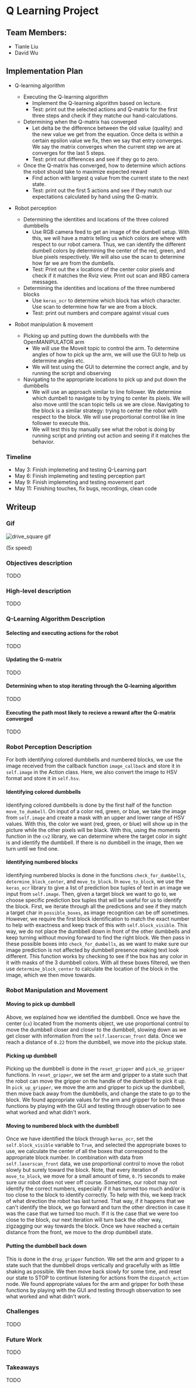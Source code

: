 # Q Learning Project
## Team Members:
- Tianle Liu
- David Wu 

## Implementation Plan
- Q-learning algorithm
	- Executing the Q-learning algorithm
		- Implement the Q-learning algorithm based on lecture.
		- Test: print out the selected actions and Q-matrix for the first three steps and check if they matche our hand-calculations. 
	- Determining when the Q-matrix has converged
		- Let delta be the difference between the old value (quality) and the new value we get from the equation. Once delta is within a certain epsilon value we fix, then we say that entry converges. We say the matrix converges when the current step we are at converges for the last 5 steps. 
		- Test: print out differences and see if they go to zero. 
	- Once the Q-matrix has converged, how to determine which actions the robot should take to maximize expected reward
		- Find action with largest q value from the current state to the next state.
		- Test: print out the first 5 actions and see if they match our expectations calculated by hand using the Q-matrix. 
	        
- Robot perception
	- Determining the identities and locations of the three colored dumbbells 
		- Use RGB camera feed to get an image of the dumbell setup. With this, we will have a matrix telling us which colors are where with respect to our robot camera. Thus, we can identify the different dumbell colors by determining the center of the red, green, and blue pixels respectively. We will also use the scan to determine how far we are from the dumbells.
		- Test: Print out the x locations of the center color pixels and check if it matches the Rviz view. Print out scan and RBG camera messages. 
	- Determining the identities and locations of the three numbered blocks
		- Use `keras_ocr` to determine which block has which character. Use scan to determine how far we are from a block.
		- Test: print out numbers and compare against visual cues 
          
- Robot manipulation & movement
	-   Picking up and putting down the dumbbells with the OpenMANIPULATOR arm
		- We will use the Moveit topic to control the arm. To determine angles of how to pick up the arm, we will use the GUI to help us determine angles etc.
		- We will test using the GUI to determine the correct angle, and by running the script and observing
	-   Navigating to the appropriate locations to pick up and put down the dumbbells
		- We will use an approach similar to line follower. We determine which dumbell to navigate to by trying to center its pixels. We will also move until the scan topic tells us we are close. Navigating to the block is a similar strategy: trying to center the robot with respect to the block. We will use proportional control like in line follower to execute this.
		- We will test this by manually see what the robot is doing by running script and printing out action and seeing if it matches the behavior.

### Timeline
- May 3: Finish implemeting and testing Q-Learning part
- May 6: Finish implemeting and testing perception part 
- May 9: Finish implemeting and testing movement part
- May 11:  Finishing touches, fix bugs, recordings, clean code

## Writeup
### Gif 
![drive_square gif](https://github.com/Tianlel/q_learning_project/blob/master/recordings/q_learning.gif)

(5x speed)
### Objectives description
TODO
### High-level description
TODO
### Q-Learning Algorithm Description
#### Selecting and executing actions for the robot
TODO
#### Updating the Q-matrix
TODO
#### Determining when to stop iterating through the Q-learning algorithm
TODO
#### Executing the path most likely to recieve a reward after the Q-matrix converged 
TODO

### Robot Perception Description
For both identifying colored dumbbells and numbered blocks, we use the image received from the callback function `image_callback` and store it in `self.image` in the Action class. Here, we also convert the image to HSV format and store it in `self.hsv`.
#### Identifying colored dumbbells
Identifying colored dumbbells is done by the first half of the function `move_to_dumbell`. On input of a color red, green, or blue, we take the image from `self.image` and create a mask with an upper and lower range of HSV values. With this, the color we want (red, green, or blue) will show up in the picture while the other pixels will be black. With this, using the moments function in the `cv2` library, we can determine where the target color in sight is and identify the dumbbell. If there is no dumbbell in the image, then we turn until we find one.
#### Identifying numbered blocks
Identifying numbered blocks is done in the functions `check_for_dumbbells`, `determine_block_center`, and `move_to_block`. In `move_to_block`, we use the `keras_ocr` library to give a list of prediction box tuples of text in an image we input from `self.image`. Then, given a target block we want to go to, we choose specific prediction box tuples that will be useful for us to identify the block. First, we iterate through all the predictions and see if they match a target char in `possible_boxes`, as image recognition can be off sometimes. However, we require the first block identification to match the exact number to help with exactness and keep track of this with `self.block_visible`. This way, we do not place the dumbbell down in front of the other dumbbells and keep turning without moving forward to find the right block. We then pass in these possible boxes into `check_for_dumbells`, as we want to make sure our image prediction is not affected by dumbbell presence making text look different. This function works by checking to see if the box has any color in it with masks of the 3 dumbbell colors. With all these boxes filtered, we then use `determine_block_center` to calculate the location of the block in the image, which we then move towards.

### Robot Manipulation and Movement
#### Moving to pick up dumbbell
Above, we explained how we identified the dumbbell. Once we have the center (`cx`) located from the moments object, we use proportional control to move the dumbbell closer and closer to the dumbbell, slowing down as we get closer with information from the `self.laserscan_front` data. Once we reach a distance of `0.22` from the dumbbell, we move into the pickup state.
#### Picking up dumbbell
Picking up the dumbbell is done in the `reset_gripper` and `pick_up_gripper` functions. In `reset_gripper`, we set the arm and gripper to a state such that the robot can move the gripper on the handle of the dumbbell to pick it up. In `pick_up_gripper`, we move the arm and gripper to pick up the dumbbell, then move back away from the dumbbells, and change the state to go to the block. We found appropriate values for the arm and gripper for both these functions by playing with the GUI and testing through observation to see what worked and what didn't work.
#### Moving to numbered block with the dumbbell
Once we have identified the block through `keras_ocr`, set the `self.block_visible` variable to `True`, and selected the appropriate boxes to use, we calculate the center of all the boxes that correspond to the appropriate block number. In combination with data from `self.laserscan_front` data, we use proportional control to move the robot slowly but surely toward the block. Note, that every iteration of `move_to_block`, we move for a small amount of time, `0.75` seconds to make sure our robot does not veer off course. Sometimes, our robot may not identify the correct numbers, especially if it has turned too much and/or is too close to the block to identify correctly. To help with this, we keep track of what direction the robot has last turned. That way, if it happens that we can't identify the block, we go forward and turn the other direction in case it was the case that we turned too much. If it is the case that we were too close to the block, our next iteration will turn back the other way, zigzagging our way towards the block. Once we have reached a certain distance from the front, we move to the drop dumbbell state. 
#### Putting the dumbbell back down
This is done in the `drop_gripper` function. We set the arm and gripper to a state such that the dumbbell drops vertically and gracefully with as little shaking as possible. We then move back slowly for some time, and reset our state to STOP to continue listening for actions from the `dispatch_action` node. We found appropriate values for the arm and gripper for both these functions by playing with the GUI and testing through observation to see what worked and what didn't work.

### Challenges
TODO

### Future Work
TODO

### Takeaways
TODO
